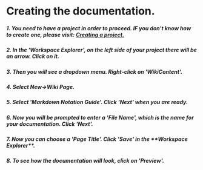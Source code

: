 <h1>Creating the documentation.</h1>
<h5>1. You need to have a project in order to proceed. IF you don't know how to create one, please visit: <a href="https://github.com/dirigiblelabs/curriculum/blob/master/BorislavTodorov/Documentation/Creating%20a%20project.md">Creating a project.</a></h5>
<h5>2. In the 'Workspace Explorer', on the left side of your project there will be an arrow. Click on it.</h5>
<h5>3. Then you will see a dropdown menu. Right-click on 'WikiContent'.</h5>
<h5>4. Select New->Wiki Page.</h5>
<h5>5. Select 'Markdown Notation Guide'. Click 'Next' when you are ready.</h5>
<h5>6. Now you will be prompted to enter a 'File Name', which is the name for your documentation. Click 'Next'.</h5>
<h5>7. Now you can choose a 'Page Title'. Click 'Save' in the **Workspace Explorer**.</h5>
<h5>8. To see how the documentation will look, click on 'Preview'.</h5>
